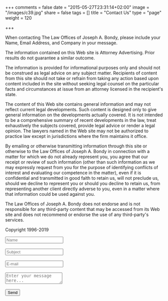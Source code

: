 +++
comments = false
date = "2015-05-27T23:31:14+02:00"
image = "/images/c39.jpg"
share = false
tags = []
title = "Contact Us"
type = "page"
weight = 120

+++
<div class="form-box">

<p>When contacting The Law Offices of Joseph A. Bondy, please include your Name, Email Address, and Company in your message.

The information contained on this Web site is Attorney Advertising. Prior results do not guarantee a similar outcome.

The information is provided for informational purposes only and should not be construed as legal advice on any subject matter. Recipients of content from this site should not take or refrain from taking any action based upon content included in the site without seeking legal counsel on the particular facts and circumstances at issue from an attorney licensed in the recipient's state.

The content of this Web site contains general information and may not reflect current legal developments. Such content is designed only to give general information on the developments actually covered. It is not intended to be a comprehensive summary of recent developments in the law, treat exhaustively the subjects covered, provide legal advice or render a legal opinion. The  lawyers named in the Web site may not be authorized to practice law except in jurisdictions where the firm maintains it office.

By emailing or otherwise transmitting information through this site or otherwise to the Law Offices of Joseph A. Bondy in connection with a matter for which we do not already represent you, you agree that our receipt or review of such information (other than such information as we may expressly request from you for the purpose of identifying conflicts of interest and evaluating our competence in the matter), even if it is confidential and transmitted in good faith to retain us, will not preclude us, should we decline to represent you or should you decline to retain us, from representing another client directly adverse to you, even in a matter where that information could be used against you.

The Law Offices of Joseph A. Bondy does not endorse and is not responsible for any third-party content that may be accessed from its Web site and does not recommend or endorse the use of any third-party's services.

Copyright 1996-2019</p>

<form action="https://formspree.io/josephbondy@mac.com" method="POST">
      <input placeholder="Name" class="input-field" type="text" name="name"/><br>
      <br>
      <input placeholder="Subject" class="input-field" type="text" name="subject"/><br>
      <br>
      <input placeholder="E-mail" class="input-field" type="email" name="_replyto">
      <br><br>
        <textarea id="textarea1" class="materialize-textarea" placeholder="Enter your message here..." name="message" data-length="900"></textarea>
             <br><br>
      <input class="waves-effect waves-light btn blue darken-2 right" type="submit" value="Send">
    </form>
</div>
